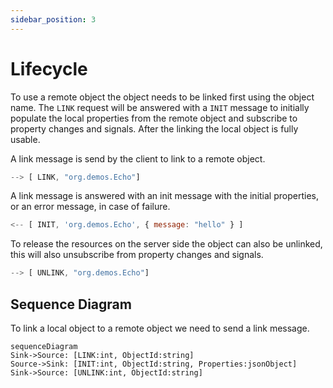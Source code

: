 ```yaml
---
sidebar_position: 3
---
```


# Lifecycle

To use a remote object the object needs to be linked first using the object name. The `LINK` request will be answered with a `INIT` message  to initially populate the local properties from the remote object and subscribe to property changes and signals. After the linking the local object is fully usable.

A link message is send by the client to link to a remote object.

```js
--> [ LINK, "org.demos.Echo"]
```

A link message is answered with an init message with the initial properties, or an error message, in case of failure.
```js
<-- [ INIT, 'org.demos.Echo', { message: "hello" } ]
```

To release the resources on the server side the object can also be unlinked, this will also unsubscribe from property changes and signals.

```js
--> [ UNLINK, "org.demos.Echo"]
```

## Sequence Diagram

To link a local object to a remote object we need to send a link message. 

```mermaid
sequenceDiagram
Sink->Source: [LINK:int, ObjectId:string]
Source->Sink: [INIT:int, ObjectId:string, Properties:jsonObject]
Sink->Source: [UNLINK:int, ObjectId:string]
```